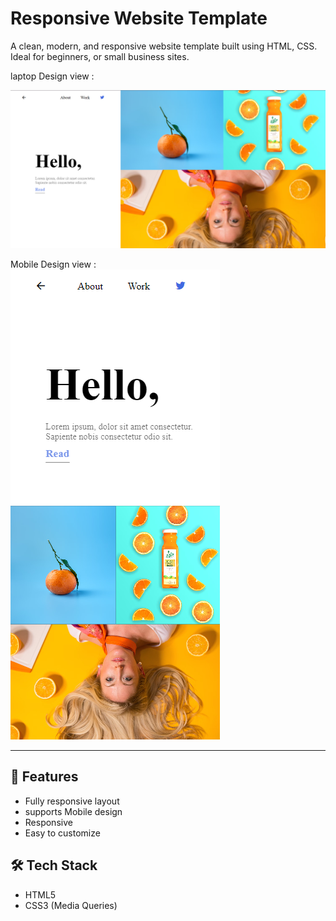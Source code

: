 # Responsive Website Template

A clean, modern, and responsive website template built using HTML, CSS. Ideal for beginners, or small business sites.

laptop Design view : 

<img src= "images/laptop Design view.png" alt="mobile view " > 


Mobile Design view : 
<br>
<img src= "images/Mobile Design view.png" alt="mobile view " > 

---

## 🚀 Features

- Fully responsive layout
- supports Mobile design
- Responsive 
- Easy to customize

## 🛠️ Tech Stack

- HTML5
- CSS3 (Media Queries)


